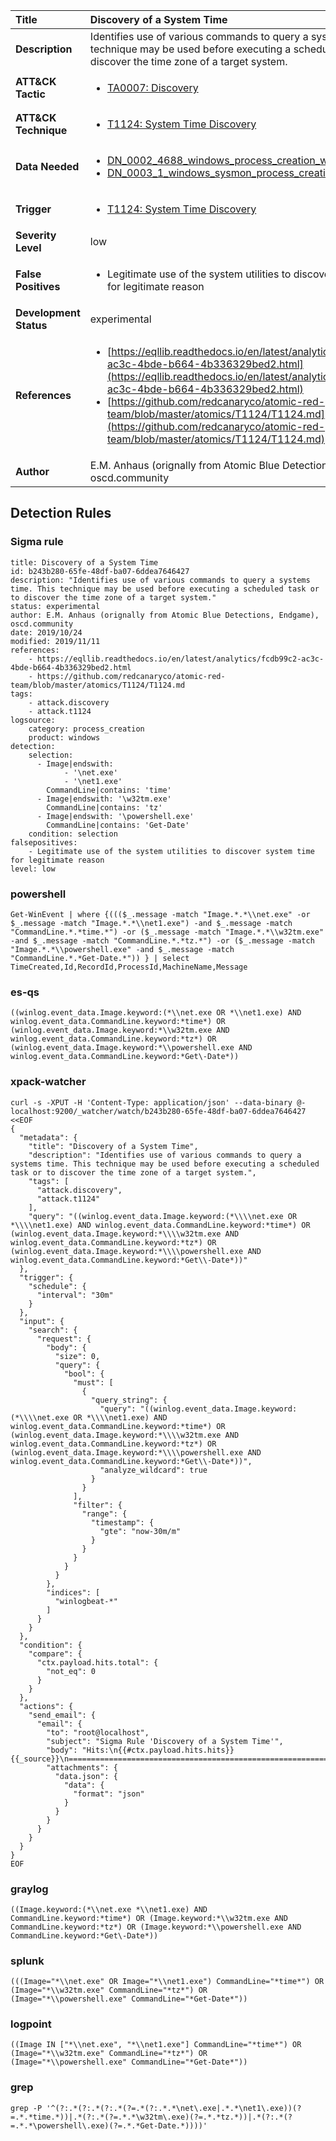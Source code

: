| Title                    | Discovery of a System Time       |
|:-------------------------|:------------------|
| **Description**          | Identifies use of various commands to query a systems time. This technique may be used before executing a scheduled task or to discover the time zone of a target system. |
| **ATT&amp;CK Tactic**    |  <ul><li>[TA0007: Discovery](https://attack.mitre.org/tactics/TA0007)</li></ul>  |
| **ATT&amp;CK Technique** | <ul><li>[T1124: System Time Discovery](https://attack.mitre.org/techniques/T1124)</li></ul>  |
| **Data Needed**          | <ul><li>[DN_0002_4688_windows_process_creation_with_commandline](../Data_Needed/DN_0002_4688_windows_process_creation_with_commandline.md)</li><li>[DN_0003_1_windows_sysmon_process_creation](../Data_Needed/DN_0003_1_windows_sysmon_process_creation.md)</li></ul>  |
| **Trigger**              | <ul><li>[T1124: System Time Discovery](../Triggers/T1124.md)</li></ul>  |
| **Severity Level**       | low |
| **False Positives**      | <ul><li>Legitimate use of the system utilities to discover system time for legitimate reason</li></ul>  |
| **Development Status**   | experimental |
| **References**           | <ul><li>[https://eqllib.readthedocs.io/en/latest/analytics/fcdb99c2-ac3c-4bde-b664-4b336329bed2.html](https://eqllib.readthedocs.io/en/latest/analytics/fcdb99c2-ac3c-4bde-b664-4b336329bed2.html)</li><li>[https://github.com/redcanaryco/atomic-red-team/blob/master/atomics/T1124/T1124.md](https://github.com/redcanaryco/atomic-red-team/blob/master/atomics/T1124/T1124.md)</li></ul>  |
| **Author**               | E.M. Anhaus (orignally from Atomic Blue Detections, Endgame), oscd.community |


## Detection Rules

### Sigma rule

```
title: Discovery of a System Time
id: b243b280-65fe-48df-ba07-6ddea7646427
description: "Identifies use of various commands to query a systems time. This technique may be used before executing a scheduled task or to discover the time zone of a target system."
status: experimental
author: E.M. Anhaus (orignally from Atomic Blue Detections, Endgame), oscd.community
date: 2019/10/24
modified: 2019/11/11
references:
    - https://eqllib.readthedocs.io/en/latest/analytics/fcdb99c2-ac3c-4bde-b664-4b336329bed2.html
    - https://github.com/redcanaryco/atomic-red-team/blob/master/atomics/T1124/T1124.md
tags:
    - attack.discovery
    - attack.t1124
logsource:
    category: process_creation
    product: windows
detection:
    selection:
      - Image|endswith: 
            - '\net.exe'
            - '\net1.exe'
        CommandLine|contains: 'time'
      - Image|endswith: '\w32tm.exe'
        CommandLine|contains: 'tz'
      - Image|endswith: '\powershell.exe'
        CommandLine|contains: 'Get-Date'
    condition: selection
falsepositives:
    - Legitimate use of the system utilities to discover system time for legitimate reason
level: low

```





### powershell
    
```
Get-WinEvent | where {((($_.message -match "Image.*.*\\net.exe" -or $_.message -match "Image.*.*\\net1.exe") -and $_.message -match "CommandLine.*.*time.*") -or ($_.message -match "Image.*.*\\w32tm.exe" -and $_.message -match "CommandLine.*.*tz.*") -or ($_.message -match "Image.*.*\\powershell.exe" -and $_.message -match "CommandLine.*.*Get-Date.*")) } | select TimeCreated,Id,RecordId,ProcessId,MachineName,Message
```


### es-qs
    
```
((winlog.event_data.Image.keyword:(*\\net.exe OR *\\net1.exe) AND winlog.event_data.CommandLine.keyword:*time*) OR (winlog.event_data.Image.keyword:*\\w32tm.exe AND winlog.event_data.CommandLine.keyword:*tz*) OR (winlog.event_data.Image.keyword:*\\powershell.exe AND winlog.event_data.CommandLine.keyword:*Get\-Date*))
```


### xpack-watcher
    
```
curl -s -XPUT -H 'Content-Type: application/json' --data-binary @- localhost:9200/_watcher/watch/b243b280-65fe-48df-ba07-6ddea7646427 <<EOF
{
  "metadata": {
    "title": "Discovery of a System Time",
    "description": "Identifies use of various commands to query a systems time. This technique may be used before executing a scheduled task or to discover the time zone of a target system.",
    "tags": [
      "attack.discovery",
      "attack.t1124"
    ],
    "query": "((winlog.event_data.Image.keyword:(*\\\\net.exe OR *\\\\net1.exe) AND winlog.event_data.CommandLine.keyword:*time*) OR (winlog.event_data.Image.keyword:*\\\\w32tm.exe AND winlog.event_data.CommandLine.keyword:*tz*) OR (winlog.event_data.Image.keyword:*\\\\powershell.exe AND winlog.event_data.CommandLine.keyword:*Get\\-Date*))"
  },
  "trigger": {
    "schedule": {
      "interval": "30m"
    }
  },
  "input": {
    "search": {
      "request": {
        "body": {
          "size": 0,
          "query": {
            "bool": {
              "must": [
                {
                  "query_string": {
                    "query": "((winlog.event_data.Image.keyword:(*\\\\net.exe OR *\\\\net1.exe) AND winlog.event_data.CommandLine.keyword:*time*) OR (winlog.event_data.Image.keyword:*\\\\w32tm.exe AND winlog.event_data.CommandLine.keyword:*tz*) OR (winlog.event_data.Image.keyword:*\\\\powershell.exe AND winlog.event_data.CommandLine.keyword:*Get\\-Date*))",
                    "analyze_wildcard": true
                  }
                }
              ],
              "filter": {
                "range": {
                  "timestamp": {
                    "gte": "now-30m/m"
                  }
                }
              }
            }
          }
        },
        "indices": [
          "winlogbeat-*"
        ]
      }
    }
  },
  "condition": {
    "compare": {
      "ctx.payload.hits.total": {
        "not_eq": 0
      }
    }
  },
  "actions": {
    "send_email": {
      "email": {
        "to": "root@localhost",
        "subject": "Sigma Rule 'Discovery of a System Time'",
        "body": "Hits:\n{{#ctx.payload.hits.hits}}{{_source}}\n================================================================================\n{{/ctx.payload.hits.hits}}",
        "attachments": {
          "data.json": {
            "data": {
              "format": "json"
            }
          }
        }
      }
    }
  }
}
EOF

```


### graylog
    
```
((Image.keyword:(*\\net.exe *\\net1.exe) AND CommandLine.keyword:*time*) OR (Image.keyword:*\\w32tm.exe AND CommandLine.keyword:*tz*) OR (Image.keyword:*\\powershell.exe AND CommandLine.keyword:*Get\-Date*))
```


### splunk
    
```
(((Image="*\\net.exe" OR Image="*\\net1.exe") CommandLine="*time*") OR (Image="*\\w32tm.exe" CommandLine="*tz*") OR (Image="*\\powershell.exe" CommandLine="*Get-Date*"))
```


### logpoint
    
```
((Image IN ["*\\net.exe", "*\\net1.exe"] CommandLine="*time*") OR (Image="*\\w32tm.exe" CommandLine="*tz*") OR (Image="*\\powershell.exe" CommandLine="*Get-Date*"))
```


### grep
    
```
grep -P '^(?:.*(?:.*(?:.*(?=.*(?:.*.*\net\.exe|.*.*\net1\.exe))(?=.*.*time.*))|.*(?:.*(?=.*.*\w32tm\.exe)(?=.*.*tz.*))|.*(?:.*(?=.*.*\powershell\.exe)(?=.*.*Get-Date.*))))'
```



